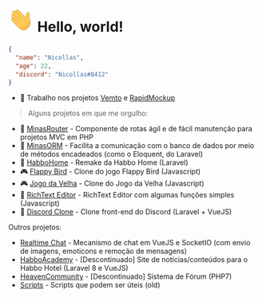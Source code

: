 <h1>
  <img style="margin: 0 auto" src="https://github.com/ABSphreak/ABSphreak/blob/master/gifs/Hi.gif" height="50">
  Hello, world!
</h1>

```json
{
  "name": "Nicollas",
  "age": 22,
  "discord": "Nicollas#8412"
}
```

- 🔭 Trabalho nos projetos [Vemto](https://vemto.app) e [RapidMockup](https://alpha.rapidmockup.net)

> Alguns projetos em que me orgulho:

- 🥇 [MinasRouter](https://github.com/nicollassilva/minasrouter) - Componente de rotas ágil e de fácil manutenção para projetos MVC em PHP
- 🥈 [MinasORM](https://github.com/nicollassilva/minasorm) - Facilita a comunicação com o banco de dados por meio de métodos encadeados (como o Eloquent, do Laravel)
- 🥉 [HabboHome](https://github.com/nicollassilva/habbo-home) - Remake da Habbo Home (Laravel)
- 🎮 [Flappy Bird](https://github.com/nicollassilva/Flappy-Bird) - Clone do jogo Flappy Bird (Javascript)
- 🎮 [Jogo da Velha](https://github.com/nicollassilva/didactic-project/tree/main/Jogo%20da%20Velha) - Clone do Jogo da Velha (Javascript)
- 🧩 [RichText Editor](https://github.com/nicollassilva/didactic-project/tree/main/RichText%20Editor) - RichText Editor com algumas funções simples (Javascript)
- 🎯 [Discord Clone](https://github.com/nicollassilva/discord-clone-vuejs) - Clone front-end do Discord (Laravel + VueJS)

Outros projetos:

- [Realtime Chat](https://github.com/nicollassilva/chat-socketio) - Mecanismo de chat em VueJS e SocketIO (com envio de imagens, emoticons e remoção de mensagens)
- [HabboAcademy](https://github.com/nicollassilva/habboacademycms) - [Descontinuado] Site de notícias/conteúdos para o Habbo Hotel (Laravel 8 e VueJS)
- [HeavenCommunity](https://github.com/nicollassilva/Heaven-Community) - [Descontinuado] Sistema de Fórum (PHP7)
- [Scripts](https://github.com/nicollassilva/Scripts-APIs) - Scripts que podem ser úteis (old)

